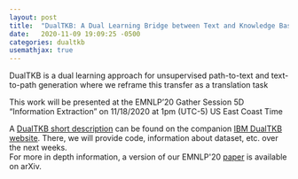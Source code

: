 ```yaml
---
layout: post
title:  "DualTKB: A Dual Learning Bridge between Text and Knowledge Base at EMNLP'20"
date:   2020-11-09 19:09:25 -0500
categories: dualtkb
usemathjax: true
---
```


DualTKB is a dual learning approach for unsupervised path-to-text and text-to-path generation where we reframe this transfer as a translation task  

This work will be presented at the EMNLP’20 Gather Session 5D “Information Extraction” on 11/18/2020 at 1pm (UTC-5) US East Coast Time

A [DualTKB short description](https://github.com/IBM/dualtkb#dualtkb) can be found on the companion [IBM DualTKB website](https://github.com/IBM/dualtkb). There, we will provide code, information about dataset, etc. over the next weeks.  
For more in depth information, a version of our EMNLP'20 [paper](https://arxiv.org/abs/2010.14660) is available on arXiv.
